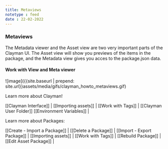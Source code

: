 ```yaml
---
title: Metaviews
notetype : feed
date : 22-02-2022
---
```

### Metaviews

The Metadata viewer and the Asset view are two very important parts of the Clayman UI.
The Asset view will show you previews of the items in the package, and the Metadata view gives you acces to the package.json data.

<h4><b>Work with View and Meta viewer</b></h4>
![image]({{site.baseurl | prepend: site.url}}assets/media/gifs/clayman_howto_metaviews.gif)


Learn more about Clayman!

[[Clayman Interface]] | 
[[Importing assets]] | 
[[Work with Tags]] | 
[[Clayman User Folder]]
[[Environment Variables]] |


Learn more about Packages:

[[Create - Import a Package]] | 
[[Delete a Package]] | 
[[Import - Export Package]] | 
[[Importing assets]] | 
[[Work with Tags]] | 
[[Rebuild Package]] | 
[[Edit Asset Package]] | 